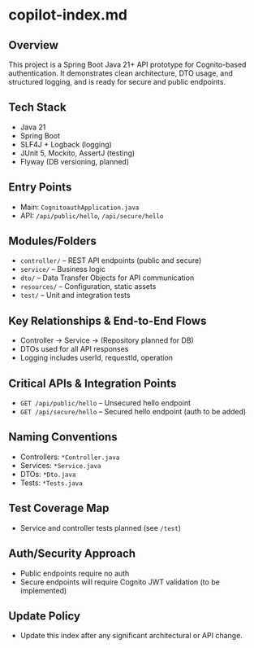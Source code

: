 # copilot-index.md

## Overview
This project is a Spring Boot Java 21+ API prototype for Cognito-based authentication. It demonstrates clean architecture, DTO usage, and structured logging, and is ready for secure and public endpoints.

## Tech Stack
- Java 21
- Spring Boot
- SLF4J + Logback (logging)
- JUnit 5, Mockito, AssertJ (testing)
- Flyway (DB versioning, planned)

## Entry Points
- Main: `CognitoauthApplication.java`
- API: `/api/public/hello`, `/api/secure/hello`

## Modules/Folders
- `controller/` – REST API endpoints (public and secure)
- `service/` – Business logic
- `dto/` – Data Transfer Objects for API communication
- `resources/` – Configuration, static assets
- `test/` – Unit and integration tests

## Key Relationships & End-to-End Flows
- Controller → Service → (Repository planned for DB)
- DTOs used for all API responses
- Logging includes userId, requestId, operation

## Critical APIs & Integration Points
- `GET /api/public/hello` – Unsecured hello endpoint
- `GET /api/secure/hello` – Secured hello endpoint (auth to be added)

## Naming Conventions
- Controllers: `*Controller.java`
- Services: `*Service.java`
- DTOs: `*Dto.java`
- Tests: `*Tests.java`

## Test Coverage Map
- Service and controller tests planned (see `/test`)

## Auth/Security Approach
- Public endpoints require no auth
- Secure endpoints will require Cognito JWT validation (to be implemented)

## Update Policy
- Update this index after any significant architectural or API change.
